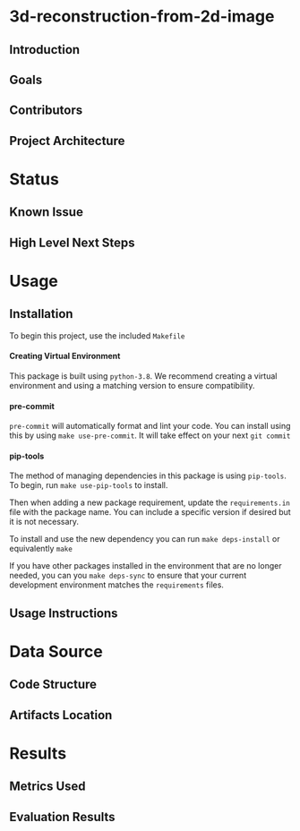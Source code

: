 # 3d-reconstruction-from-2d-image

## Introduction
## Goals
## Contributors
## Project Architecture


# Status
## Known Issue
## High Level Next Steps


# Usage
## Installation
To begin this project, use the included `Makefile`

#### Creating Virtual Environment

This package is built using `python-3.8`. 
We recommend creating a virtual environment and using a matching version to ensure compatibility.

#### pre-commit

`pre-commit` will automatically format and lint your code. You can install using this by using
`make use-pre-commit`. It will take effect on your next `git commit`

#### pip-tools

The method of managing dependencies in this package is using `pip-tools`. To begin, run `make use-pip-tools` to install. 

Then when adding a new package requirement, update the `requirements.in` file with 
the package name. You can include a specific version if desired but it is not necessary. 

To install and use the new dependency you can run `make deps-install` or equivalently `make`

If you have other packages installed in the environment that are no longer needed, you can you `make deps-sync` to ensure that your current development environment matches the `requirements` files. 

## Usage Instructions


# Data Source
## Code Structure
## Artifacts Location

# Results
## Metrics Used
## Evaluation Results